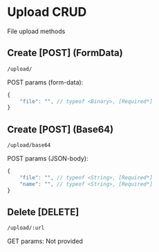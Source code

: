 # Upload CRUD

File upload methods

## Create [POST] (FormData)

```bash
/upload/
```

POST params (form-data):
```js
{
    "file": "", // typeof <Binary>, [Required*]
}
```

## Create [POST] (Base64)

```bash
/upload/base64
```

POST params (JSON-body):
```js
{
    "file": "", // typeof <String>, [Required*]
    "name": "", // typeof <String>, [Required*]
}
```

## Delete [DELETE]

```bash
/upload/:url
```

GET params: Not provided